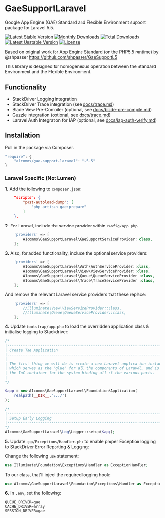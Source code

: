 # GaeSupportLaravel

Google App Engine (GAE) Standard and Flexible Environment support package for Laravel 5.5.

[![Latest Stable Version](https://poser.pugx.org/a1comms/gae-support-laravel/v/stable)](https://packagist.org/packages/a1comms/gae-support-laravel)
[![Monthly Downloads](https://poser.pugx.org/a1comms/gae-support-laravel/d/monthly)](https://packagist.org/packages/a1comms/gae-support-laravel)
[![Total Downloads](https://poser.pugx.org/a1comms/gae-support-laravel/downloads)](https://packagist.org/packages/a1comms/gae-support-laravel)
[![Latest Unstable Version](https://poser.pugx.org/a1comms/gae-support-laravel/v/unstable)](https://packagist.org/packages/a1comms/gae-support-laravel)
[![License](https://poser.pugx.org/a1comms/gae-support-laravel/license)](https://packagist.org/packages/a1comms/gae-support-laravel)

Based on original work for App Engine Standard (on the PHP5.5 runtime) by @shpasser https://github.com/shpasser/GaeSupportL5

This library is designed for homogeneous operation between the Standard Environment and the Flexible Environment.

## Functionality
* StackDriver Logging integration
* StackDriver Trace integration (see [docs/trace.md](https://github.com/a1comms/GaeSupportLaravel/blob/php72-laravel55/docs/trace.md))
* Blade View Pre-Compiler (optional, see [docs/blade-pre-compile.md](https://github.com/a1comms/GaeSupportLaravel/blob/php72-laravel55/docs/blade-pre-compile.md))
* Guzzle integration (optional, see [docs/trace.md](https://github.com/a1comms/GaeSupportLaravel/blob/php72-laravel55/docs/trace.md#guzzle))
* Laravel Auth Integration for IAP (optional, see [docs/iap-auth-verify.md](https://github.com/a1comms/GaeSupportLaravel/blob/php72-laravel55/docs/iap-auth-verify.md))


## Installation

Pull in the package via Composer.

```js
"require": {
    "a1comms/gae-support-laravel": "~5.5"
}
```

### Laravel Specific (Not Lumen)

**1.** Add the following to `composer.json`:

```json
    "scripts": {
        "post-autoload-dump": [
            "php artisan gae:prepare"
        ]
    },
```

**2.** For Laravel, include the service provider within `config/app.php`:

```php
    'providers' => [
        A1comms\GaeSupportLaravel\GaeSupportServiceProvider::class,
    ];
```

**3.** Also, for added functionality, include the optional service providers:

```php
    'providers' => [
        A1comms\GaeSupportLaravel\Auth\AuthServiceProvider::class,
        A1comms\GaeSupportLaravel\View\ViewServiceProvider::class,
        A1comms\GaeSupportLaravel\Queue\QueueServiceProvider::class,
        A1comms\GaeSupportLaravel\Trace\TraceServiceProvider::class,
    ];
```

And remove the relevant Laravel service providers that these replace:

```php
    'providers' => [
        //Illuminate\View\ViewServiceProvider::class,
        //Illuminate\Queue\QueueServiceProvider::class,
    ];
```

**4.** Update `bootstrap/app.php` to load the overridden application class & initialise logging to Stackdriver:

```php
/*
|--------------------------------------------------------------------------
| Create The Application
|--------------------------------------------------------------------------
|
| The first thing we will do is create a new Laravel application instance
| which serves as the "glue" for all the components of Laravel, and is
| the IoC container for the system binding all of the various parts.
|
*/

$app = new A1comms\GaeSupportLaravel\Foundation\Application(
    realpath(__DIR__.'/../')
);

/*
|--------------------------------------------------------------------------
| Setup Early Logging
|--------------------------------------------------------------------------
*/
A1comms\GaeSupportLaravel\Log\Logger::setup($app);
```

**5.** Update `app/Exceptions/Handler.php` to enable proper Exception logging to StackDriver Error Reporting & Logging:

Change the following `use` statement:

```php
use Illuminate\Foundation\Exceptions\Handler as ExceptionHandler;
```

To our class, that'll inject the required logging hook:

```php
use A1comms\GaeSupportLaravel\Foundation\Exceptions\Handler as ExceptionHandler;
```

**6.** In `.env`, set the following:

```
QUEUE_DRIVER=gae
CACHE_DRIVER=array
SESSION_DRIVER=gae
```
